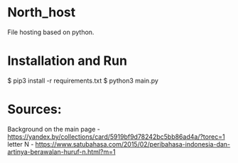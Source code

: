 # North_host
File hosting based on python.

# Installation and Run
$ pip3 install -r requirements.txt
$ python3 main.py

# Sources:
Background on the main page - https://yandex.by/collections/card/5919bf9d78242bc5bb86ad4a/?torec=1
letter N - https://www.satubahasa.com/2015/02/peribahasa-indonesia-dan-artinya-berawalan-huruf-n.html?m=1
